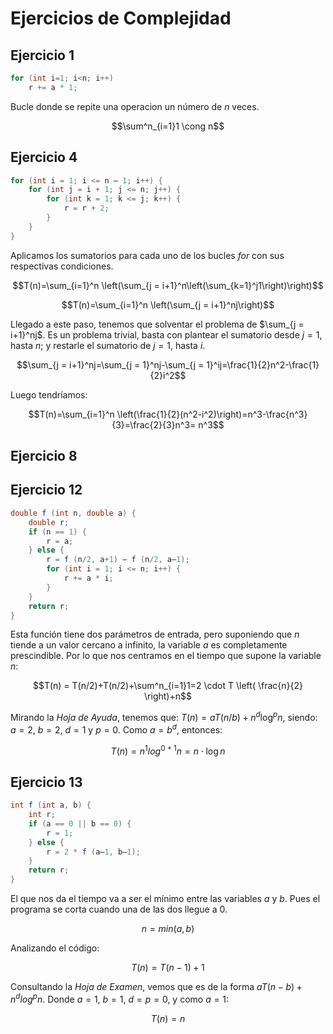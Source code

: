 # Ejercicios de Complejidad

## Ejercicio 1

```java
for (int i=1; i<n; i++)
    r += a * 1;
```

Bucle donde se repite una operacion un número de $n$ veces.

$$\sum^n_{i=1}1 \cong n$$

## Ejercicio 4

```java
for (int i = 1; i <= n – 1; i++) { 
    for (int j = i + 1; j <= n; j++) { 
        for (int k = 1; k <= j; k++) { 
            r = r + 2; 
        } 
    } 
}
```

Aplicamos los sumatorios para cada uno de los bucles *for* con sus respectivas condiciones.

$$T(n)=\sum_{i=1}^n \left(\sum_{j = i+1}^n\left(\sum_{k=1}^j1\right)\right)$$

$$T(n)=\sum_{i=1}^n \left(\sum_{j = i+1}^nj\right)$$

Llegado a este paso, tenemos que solventar el problema de $\sum_{j = i+1}^nj$. Es un problema trivial, basta con plantear el sumatorio desde $j=1$, hasta $n$; y restarle el sumatorio de $j=1$, hasta $i$.

$$\sum_{j = i+1}^nj=\sum_{j = 1}^nj-\sum_{j = 1}^ij=\frac{1}{2}n^2-\frac{1}{2}i^2$$

Luego tendríamos:

$$T(n)=\sum_{i=1}^n \left(\frac{1}{2}(n^2-i^2)\right)=n^3-\frac{n^3}{3}=\frac{2}{3}n^3= n^3$$

## Ejercicio 8

## Ejercicio 12

```java
double f (int n, double a) { 
    double r; 
    if (n == 1) {  
        r = a; 
    } else { 
        r = f (n/2, a+1) – f (n/2, a–1); 
        for (int i = 1; i <= n; i++) { 
            r += a * i; 
        } 
    } 
    return r; 
} 
```

Esta función tiene dos parámetros de entrada, pero suponiendo que $n$ tiende a un valor cercano a infinito, la variable $a$ es completamente prescindible. Por lo que nos centramos en el tiempo que supone la variable $n$:

$$T(n) = T(n/2)+T(n/2)+\sum^n_{i=1}1=2 \cdot T \left( \frac{n}{2} \right)+n$$

Mirando la *Hoja de Ayuda*, tenemos que: $T(n)=aT(n/b)+n^d \log^pn$, siendo: $a=2$, $b=2$, $d=1$ y $p=0$. Como $a=b^d$, entonces:

$$T(n)=n^1log^{0+1}n=n\cdot \log n$$

## Ejercicio 13

```java
int f (int a, b) { 
    int r; 
    if (a == 0 || b == 0) { 
        r = 1; 
    } else { 
        r = 2 * f (a–1, b–1); 
    } 
    return r; 
}
```

El que nos da el tiempo va a ser el mínimo entre las variables $a$ y $b$. Pues el programa se corta cuando una de las dos llegue a $0$.

$$n=min(a,b)$$

Analizando el código:

$$T(n)=T(n-1)+1$$

Consultando la *Hoja de Examen*, vemos que es de la forma $aT(n-b)+n^dlog^pn$. Donde $a=1$, $b=1$, $d=p=0$, y como $a=1$:

$$T(n) = n$$

